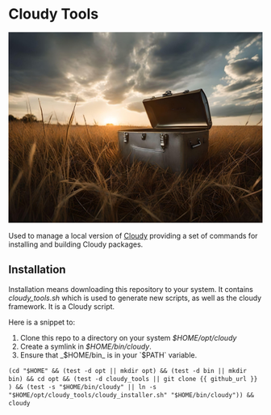 <!--
id: readme
tags: ''
-->

# Cloudy Tools

![Cloudy tools](../../images/cloudy_tools.jpg)

Used to manage a local version of [Cloudy](https://github.com/aklump/cloudy) providing a set of commands for installing and building Cloudy packages.

## Installation

Installation means downloading this repository to your system. It contains _cloudy_tools.sh_ which is used to generate new scripts, as well as the cloudy framework. It is a Cloudy script.

Here is a snippet to:

1. Clone this repo to a directory on your system _$HOME/opt/cloudy_
1. Create a symlink in _$HOME/bin/cloudy_.
1. Ensure that _$HOME/bin_ is in your `$PATH` variable.

```shell
(cd "$HOME" && (test -d opt || mkdir opt) && (test -d bin || mkdir bin) && cd opt && (test -d cloudy_tools || git clone {{ github_url }} ) && (test -s "$HOME/bin/cloudy" || ln -s "$HOME/opt/cloudy_tools/cloudy_installer.sh" "$HOME/bin/cloudy")) && cloudy
```

